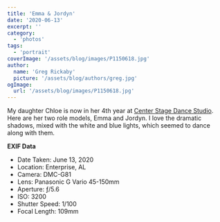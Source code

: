 ```yaml
---
title: 'Emma & Jordyn'
date: '2020-06-13'
excerpt: ''
category:
  - 'photos'
tags:
  - 'portrait'
coverImage: '/assets/blog/images/P1150618.jpg'
author:
  name: 'Greg Rickaby'
  picture: '/assets/blog/authors/greg.jpg'
ogImage:
  url: '/assets/blog/images/P1150618.jpg'
---
```


My daughter Chloe is now in her 4th year at [Center Stage Dance Studio](https://www.centerstagedanceal.com/). Here are her two role models, Emma and Jordyn. I love the dramatic shadows, mixed with the white and blue lights, which seemed to dance along with them.

**EXIF Data**

- Date Taken: June 13, 2020
- Location: Enterprise, AL
- Camera: DMC-G81
- Lens: Panasonic G Vario 45-150mm
- Aperture: ƒ/5.6
- ISO: 3200
- Shutter Speed: 1/100
- Focal Length: 109mm
